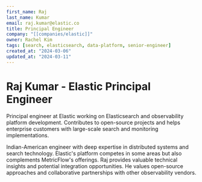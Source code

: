 ```yaml
---
first_name: Raj
last_name: Kumar
email: raj.kumar@elastic.co
title: Principal Engineer
company: "[[companies/elastic]]"
owner: Rachel Kim
tags: [search, elasticsearch, data-platform, senior-engineer]
created_at: "2024-03-06"
updated_at: "2024-03-11"
---
```


# Raj Kumar - Elastic Principal Engineer

Principal engineer at Elastic working on Elasticsearch and observability platform development. Contributes to open-source projects and helps enterprise customers with large-scale search and monitoring implementations.

Indian-American engineer with deep expertise in distributed systems and search technology. Elastic's platform competes in some areas but also complements MetricFlow's offerings. Raj provides valuable technical insights and potential integration opportunities. He values open-source approaches and collaborative partnerships with other observability vendors.